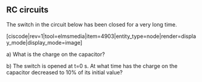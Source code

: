 ## RC circuits

The switch in the circuit below has been closed for a very long time.

[ciscode|rev=1|tool=elmsmedia|item=4903|entity_type=node|render=display_mode|display_mode=image]

a) What is the charge on the capacitor?

b) The switch is opened at t=0 s. At what time has the charge on the capacitor decreased to 10% of its initial value?